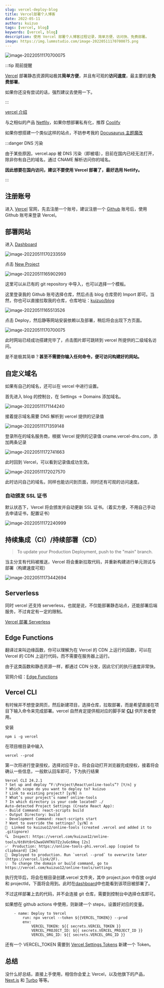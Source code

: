 ```yaml
---
slug: vercel-deploy-blog
title: Vercel部署个人博客
date: 2022-05-11
authors: kuizuo
tags: [vercel, blog]
keywords: [vercel, blog]
description: 使用 Vercel 部署个人博客过程记录，简单方便、访问快、免费部署。
image: https://img.lummstudio.com/image-20220511170700075.png
---
```


![image-20220511170700075](https://img.lummstudio.com/image-20220511170700075.png)

:::tip 观前提醒

[Vercel](https://vercel.com/) 部署静态资源网站极其**简单方便**，并且有可观的**访问速度**，最主要的是**免费部署**。

如果你还没有尝试的话，强烈建议去使用一下。

:::

[vercel 介绍](https://zhuanlan.zhihu.com/p/452654619)

与之相似的产品 [Netfily](https://netlify.com)，如果你想部署私有化，推荐 [Coolify](https://coolify.io)

如果你想搭建一个类似这样的站点，不妨参考我的 [Docusaurus 主题魔改](/docs/docusaurus-guides)

:::danger DNS 污染

由于某些原因，vercel.app 被 DNS 污染（即被墙），目前在国内已经无法打开，除非你有自己的域名，通过 CNAME 解析访问你的域名。

**因此想要在国内访问，建议不要使用 Vercel 部署了，最好选用 Netlify。**

:::

<!-- truncate -->

## 注册账号

进入 [Vercel](https://vercel.com) 官网，先去注册一个账号，建议注册一个 [Github](https://github.com/) 账号后，使用 Github 账号来登录 Vercel。

## 部署网站

进入 [Dashboard](https://vercel.com/dashboard)

![image-20220511170233559](https://img.lummstudio.com/image-20220511170233559.png)

点击 [New Project](https://vercel.com/new)

![image-20220511165902993](https://img.lummstudio.com/image-20220511165902993.png)

这里可以从已有的 git repository 中导入，也可以选择一个模板。

这里登录我的 Github 账号选择仓库，然后点击 blog 仓库旁的 Import 即可。当然，你也可以直接拉取我的仓库，仓库地址：[kuizuo/blog](https://github.com/lumm369/blog)

![image-20220511165513526](https://img.lummstudio.com/image-20220511165513526.png)

点击 Deploy，然后静等网站安装依赖以及部署，稍后将会出现下方页面。

![image-20220511170700075](https://img.lummstudio.com/image-20220511170700075.png)

此时网站已经成功搭建完毕了，点击图片即可跳转到 vercel 所提供的二级域名访问。

是不是极其简单？**甚至不需要你输入任何命令，便可访问构建好的网站。**

## 自定义域名

如果有自己的域名，还可以在 vercel 中进行设置。

首先进入 blog 的控制台，在 Settings -> Domains 添加域名。

![image-20220511171144240](https://img.lummstudio.com/image-20220511171144240.png)

接着提示域名需要 DNS 解析到 vercel 提供的记录值

![image-20220511171359148](https://img.lummstudio.com/image-20220511171359148.png)

登录所在的域名服务商，根据 Vercel 提供的记录值 cname.vercel-dns.com，添加两条记录

![image-20220511172741663](https://img.lummstudio.com/image-20220511172741663.png)

此时回到 Vercel，可以看到记录值成功生效。

![image-20220511172027570](https://img.lummstudio.com/image-20220511172027570.png)

此时访问自己的域名，同样也能访问到页面，同时还有可观的访问速度。

### 自动颁发 SSL 证书

默认状态下，Vercel 将会颁发并自动更新 SSL 证书。（着实方便，不用自己手动去申请证书，配置证书）

![image-20220511172240999](https://img.lummstudio.com/image-20220511172240999.png)

## 持续集成（CI）/持续部署（CD）

> To update your Production Deployment, push to the "main" branch.

当主分支有代码被推送，Vercel 将会重新拉取代码，并重新构建进行单元测试与部署（构建速度可观）

![image-20220511173442694](https://img.lummstudio.com/image-20220511173442694.png)

## Serverless

同时 vercel 还支持 serverless，也就是说，不仅能部署静态站点，还能部署后端服务，不过肯定有一定的限制。

[Vercel 部署 Serverless](/blog/vercel-deploy-serverless)

## Edge Functions

翻译过来叫边缘函数，你可以理解为在 Vercel 的 CDN 上运行的函数，可以在 Vercel 的 CDN 上运行代码，而不需要在服务器上运行。

由于这类函数和静态资源一样，都通过 CDN 分发，因此它们的执行速度非常快。

官网介绍：[Edge Functions](https://vercel.com/docs/concepts/functions/edge-functions)

## Vercel CLI

有时候并不想登录网页，然后新建项目，选择仓库，拉取部署，而是希望直接在项目下输入命令来完成部署。vercel 自然肯定提供相对应的脚手架 **[CLI](https://vercel.com/docs/cli)** 供开发者使用。

安装

```
npm i -g vercel
```

在项目根目录中输入

```
vercel --prod
```

第一次将进行登录授权，选择对应平台，将会自动打开浏览器完成授权，接着将会确认一些信息，一般默认回车即可，下为执行结果

```
Vercel CLI 24.2.1
? Set up and deploy “F:\Project\React\online-tools”? [Y/n] y
? Which scope do you want to deploy to? kuizuo
? Link to existing project? [y/N] n
? What’s your project’s name? online-tools
? In which directory is your code located? ./
Auto-detected Project Settings (Create React App):
- Build Command: react-scripts build
- Output Directory: build
- Development Command: react-scripts start
? Want to override the settings? [y/N] n
🔗  Linked to kuizuo12/online-tools (created .vercel and added it to .gitignore)
🔍  Inspect: https://vercel.com/kuizuo12/online-tools/6t8Vt8rG3waGVHTKU7ZzJuGc6Hoq [2s]
✅  Production: https://online-tools-phi.vercel.app [copied to clipboard] [2m]
📝  Deployed to production. Run `vercel --prod` to overwrite later (https://vercel.link/2F).
💡  To change the domain or build command, go to https://vercel.com/kuizuo12/online-tools/settings
```

执行完毕后，将会在根目录创建.vercel 文件夹，其中 project.json 中存放 orgId 和 projectId，下面将会用到。此时在[dashboard](https://vercel.com/dashboard)中也能看到该项目被部署了。

不过这样部署上去的代码，并不会连接 git 仓库，需要到控制台中选择仓库即可。

如果想在 github actions 中使用，则新建一个 steps，设置好对应的变量。

```
	- name: Deploy to Vercel
        run: npx vercel --token ${{VERCEL_TOKEN}} --prod
        env:
            VERCEL_TOKEN: ${{ secrets.VERCEL_TOKEN }}
            VERCEL_PROJECT_ID: ${{ secrets.VERCEL_PROJECT_ID }}
            VERCEL_ORG_ID: ${{ secrets.VERCEL_ORG_ID }}
```

还有一个 VERCEL_TOKEN 需要到 [Vercel Settings Tokens](https://vercel.com/account/tokens) 新建一个 Token。

## 总结

没什么好总结，直接上手使用，相信你会爱上 Vercel，以及他旗下的产品，[Next.js](https://github.com/vercel/next.js) 和 [Turbo](https://github.com/vercel/turbo) 等等。
